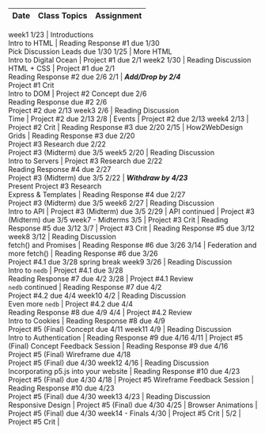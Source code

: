 Date | Class Topics | Assignment
--- | --- | ---
week1
1/23 | Introductions<br>  Intro to HTML | Reading Response #1 due 1/30<br>  Pick Discussion Leads due 1/30
1/25 | More HTML<br>  Intro to Digital Ocean | Project #1 due 2/1
week2
1/30 | Reading Discussion<br>  HTML + CSS | Project #1 due 2/1 <br> Reading Response #2 due 2/6
2/1 | _**Add/Drop by 2/4**_<br>  Project #1 Crit<br>  Intro to DOM | Project #2 Concept due 2/6<br>  Reading Response due #2 2/6<br>  Project #2 due 2/13
week3
2/6 | Reading Discussion<br> Time | Project #2 due 2/13
2/8 | Events | Project #2 due 2/13
week4
2/13 | Project #2 Crit | Reading Response #3 due 2/20
2/15 | How2WebDesign <br> Grids | Reading Response #3 due 2/20 <br> Project #3 Research due 2/22<br>Project #3 (Midterm) due 3/5
week5
2/20 | Reading Discussion <br> Intro to Servers |  Project #3 Research due 2/22<br>Reading Response #4 due 2/27<br>Project #3 (Midterm) due 3/5
2/22 | _**Withdraw by 4/23**_<br>Present Project #3 Research<br> Express & Templates | Reading Response #4 due 2/27<br>Project #3 (Midterm) due 3/5
week6
2/27 | Reading Discussion<br> Intro to API | Project #3 (Midterm) due 3/5
2/29 | API continued | Project #3 (Midterm) due 3/5
week7 - Midterms
3/5 | Project #3 Crit | Reading Response #5 due 3/12
3/7 | Project #3 Crit | Reading Response #5 due 3/12
week8
3/12 | Reading Discussion<br> fetch() and Promises | Reading Response #6 due 3/26
3/14 | Federation and more fetch() | Reading Response #6 due 3/26 <br> Project #4.1 due 3/28
spring break
week9
3/26 | Reading Discussion<br>Intro to `nedb` | Project #4.1 due 3/28<br> Reading Response #7 due 4/2
3/28 | Project #4.1 Review<br>`nedb` continued | Reading Response #7 due 4/2 <br> Project #4.2 due 4/4
week10
4/2 | Reading Discussion <br> Even more `nedb` | Project #4.2 due 4/4 <br>Reading Response #8 due 4/9
4/4 | Project #4.2 Review<br> Intro to Cookies | Reading Response #8 due 4/9 <br>Project #5 (Final) Concept due 4/11
week11
4/9 | Reading Discussion<br> Intro to Authentication | Reading Response #9 due 4/16
4/11 | Project #5 (Final) Concept Feedback Session | Reading Response #9 due 4/16<br>Project #5 (Final) Wireframe due 4/18<br>Project #5 (Final) due 4/30
week12
4/16 | Reading Discussion <br> Incorporating p5.js into your website |  Reading Response #10 due 4/23<br>Project #5 (Final) due 4/30
4/18 | Project #5 Wireframe Feedback Session | Reading Response #10 due 4/23<br>Project #5 (Final) due 4/30
week13
4/23 | Reading Discussion<br> Responsive Design | Project #5 (Final) due 4/30
4/25 | Browser Animations | Project #5 (Final) due 4/30
week14 - Finals
4/30 | Project #5 Crit | 
5/2 | Project #5 Crit | 